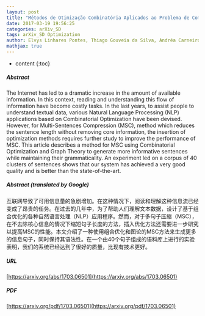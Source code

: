 ```yaml
---
layout: post
title: "Métodos de Otimização Combinatória Aplicados ao Problema de Compressão MultiFrases"
date: 2017-03-19 19:56:25
categories: arXiv_SD
tags: arXiv_SD Optimization
author: Elvys Linhares Pontes, Thiago Gouveia da Silva, Andréa Carneiro Linhares, Juan-Manuel Torres-Moreno, Stéphane Huet
mathjax: true
---
```


* content
{:toc}

##### Abstract
The Internet has led to a dramatic increase in the amount of available information. In this context, reading and understanding this flow of information have become costly tasks. In the last years, to assist people to understand textual data, various Natural Language Processing (NLP) applications based on Combinatorial Optimization have been devised. However, for Multi-Sentences Compression (MSC), method which reduces the sentence length without removing core information, the insertion of optimization methods requires further study to improve the performance of MSC. This article describes a method for MSC using Combinatorial Optimization and Graph Theory to generate more informative sentences while maintaining their grammaticality. An experiment led on a corpus of 40 clusters of sentences shows that our system has achieved a very good quality and is better than the state-of-the-art.

##### Abstract (translated by Google)
互联网导致了可用信息量的急剧增加。在这种情况下，阅读和理解这种信息流已经变成了昂贵的任务。在过去的几年中，为了帮助人们理解文本数据，设计了基于组合优化的各种自然语言处理（NLP）应用程序。然而，对于多句子压缩（MSC），在不去除核心信息的情况下缩短句子长度的方法，插入优化方法还需要进一步研究以提高MSC的性能。本文介绍了一种使用组合优化和图论的MSC方法来生成更多的信息句子，同时保持其语法性。在一个由40个句子组成的语料库上进行的实验表明，我们的系统已经达到了很好的质量，比现有技术更好。

##### URL
[https://arxiv.org/abs/1703.06501](https://arxiv.org/abs/1703.06501)

##### PDF
[https://arxiv.org/pdf/1703.06501](https://arxiv.org/pdf/1703.06501)

